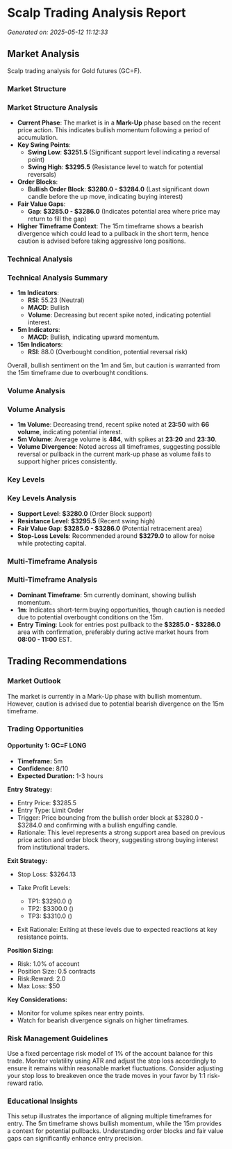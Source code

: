 
# Scalp Trading Analysis Report
*Generated on: 2025-05-12 11:12:33*

## Market Analysis
Scalp trading analysis for Gold futures (GC=F).

### Market Structure
### Market Structure Analysis
- **Current Phase**: The market is in a **Mark-Up** phase based on the recent price action. This indicates bullish momentum following a period of accumulation.
- **Key Swing Points**: 
  - **Swing Low**: **$3251.5** (Significant support level indicating a reversal point)
  - **Swing High**: **$3295.5** (Resistance level to watch for potential reversals)
- **Order Blocks**: 
  - **Bullish Order Block**: **$3280.0 - $3284.0** (Last significant down candle before the up move, indicating buying interest)
- **Fair Value Gaps**: 
  - **Gap**: **$3285.0 - $3286.0** (Indicates potential area where price may return to fill the gap)
- **Higher Timeframe Context**: The 15m timeframe shows a bearish divergence which could lead to a pullback in the short term, hence caution is advised before taking aggressive long positions.

### Technical Analysis
### Technical Analysis Summary
- **1m Indicators**: 
  - **RSI**: 55.23 (Neutral)
  - **MACD**: Bullish 
  - **Volume**: Decreasing but recent spike noted, indicating potential interest.
- **5m Indicators**: 
  - **MACD**: Bullish, indicating upward momentum.
- **15m Indicators**: 
  - **RSI**: 88.0 (Overbought condition, potential reversal risk)

Overall, bullish sentiment on the 1m and 5m, but caution is warranted from the 15m timeframe due to overbought conditions.

### Volume Analysis
### Volume Analysis
- **1m Volume**: Decreasing trend, recent spike noted at **23:50** with **66 volume**, indicating potential interest.
- **5m Volume**: Average volume is **484**, with spikes at **23:20** and **23:30**.
- **Volume Divergence**: Noted across all timeframes, suggesting possible reversal or pullback in the current mark-up phase as volume fails to support higher prices consistently.

### Key Levels
### Key Levels Analysis
- **Support Level**: **$3280.0** (Order Block support)
- **Resistance Level**: **$3295.5** (Recent swing high)
- **Fair Value Gap**: **$3285.0 - $3286.0** (Potential retracement area)
- **Stop-Loss Levels**: Recommended around **$3279.0** to allow for noise while protecting capital.

### Multi-Timeframe Analysis
### Multi-Timeframe Analysis
- **Dominant Timeframe**: 5m currently dominant, showing bullish momentum.
- **1m**: Indicates short-term buying opportunities, though caution is needed due to potential overbought conditions on the 15m.
- **Entry Timing**: Look for entries post pullback to the **$3285.0 - $3286.0** area with confirmation, preferably during active market hours from **08:00 - 11:00** EST.

## Trading Recommendations

### Market Outlook
The market is currently in a Mark-Up phase with bullish momentum. However, caution is advised due to potential bearish divergence on the 15m timeframe.

### Trading Opportunities

#### Opportunity 1: GC=F LONG
- **Timeframe:** 5m
- **Confidence:** 8/10
- **Expected Duration:** 1-3 hours

**Entry Strategy:**
- Entry Price: $3285.5
- Entry Type: Limit Order
- Trigger: Price bouncing from the bullish order block at $3280.0 - $3284.0 and confirming with a bullish engulfing candle.
- Rationale: This level represents a strong support area based on previous price action and order block theory, suggesting strong buying interest from institutional traders.

**Exit Strategy:**
- Stop Loss: $3264.13
- Take Profit Levels:
  - TP1: $3290.0 ()
  - TP2: $3300.0 ()
  - TP3: $3310.0 ()

- Exit Rationale: Exiting at these levels due to expected reactions at key resistance points.

**Position Sizing:**
- Risk: 1.0% of account
- Position Size: 0.5 contracts
- Risk:Reward: 2.0
- Max Loss: $50

**Key Considerations:**
- Monitor for volume spikes near entry points.
- Watch for bearish divergence signals on higher timeframes.

### Risk Management Guidelines
Use a fixed percentage risk model of 1% of the account balance for this trade. Monitor volatility using ATR and adjust the stop loss accordingly to ensure it remains within reasonable market fluctuations. Consider adjusting your stop loss to breakeven once the trade moves in your favor by 1:1 risk-reward ratio.

### Educational Insights
This setup illustrates the importance of aligning multiple timeframes for entry. The 5m timeframe shows bullish momentum, while the 15m provides a context for potential pullbacks. Understanding order blocks and fair value gaps can significantly enhance entry precision.
